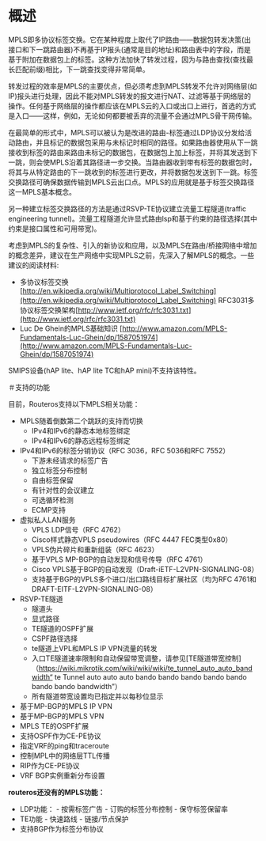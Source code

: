 # 概述

MPLS即多协议标签交换。它在某种程度上取代了IP路由——数据包转发决策(出接口和下一跳路由器)不再基于IP报头(通常是目的地址)和路由表中的字段，而是基于附加在数据包上的标签。这种方法加快了转发过程，因为与路由查找(查找最长匹配前缀)相比，下一跳查找变得非常简单。

转发过程的效率是MPLS的主要优点，但必须考虑到MPLS转发不允许对网络层(如IP)报头进行处理，因此不能对MPLS转发的报文进行NAT、过滤等基于网络层的操作。任何基于网络层的操作都应该在MPLS云的入口或出口上进行，首选的方式是入口——这样，例如，无论如何都要被丢弃的流量不会通过MPLS骨干网传输。

在最简单的形式中，MPLS可以被认为是改进的路由-标签通过LDP协议分发给活动路由，并且标记的数据包采用与未标记时相同的路径。如果路由器使用从下一跳接收到标签的路由来路由未标记的数据包，在数据包上加上标签，并将其发送到下一跳，则会使MPLS沿着其路径进一步交换。当路由器收到带有标签的数据包时，将其与从特定路由的下一跳收到的标签进行更改，并将数据包发送到下一跳。标签交换路径可确保数据传输到MPLS云出口点。MPLS的应用就是基于标签交换路径这一MPLS基本概念。

另一种建立标签交换路径的方法是通过RSVP-TE协议建立流量工程隧道(traffic engineering tunnel)。流量工程隧道允许显式路由lsp和基于约束的路径选择(其中约束是接口属性和可用带宽)。

考虑到MPLS的复杂性、引入的新协议和应用，以及MPLS在路由/桥接网络中增加的概念差异，建议在生产网络中实现MPLS之前，先深入了解MPLS的概念。一些建议的阅读材料:

- 多协议标签交换 [http://en.wikipedia.org/wiki/Multiprotocol_Label_Switching](http://en.wikipedia.org/wiki/Multiprotocol_Label_Switching)
RFC3031多协议标签交换架构[http://www.ietf.org/rfc/rfc3031.txt](http://www.ietf.org/rfc/rfc3031.txt)
- Luc De Ghein的MPLS基础知识 [http://www.amazon.com/MPLS-Fundamentals-Luc-Ghein/dp/1587051974](http://www.amazon.com/MPLS-Fundamentals-Luc-Ghein/dp/1587051974)

SMIPS设备(hAP lite、hAP lite TC和hAP mini)不支持该特性。

＃支持的功能

目前，Routeros支持以下MPLS相关功能：

- MPLS随着倒数第二个跳跃的支持而切换
  -  IPv4和IPv6的静态本地标签绑定
  -  IPv4和IPv6的静态远程标签绑定
- IPv4和IPv6的标签分销协议（RFC 3036，RFC 5036和RFC 7552）
    - 下游未经请求的标签广告
    - 独立标签分布控制
    - 自由标签保留
    - 有针对性的会议建立
    - 可选循环检测
    - ECMP支持
 - 虚拟私人LAN服务
    - VPLS LDP信号（RFC 4762）
    - Cisco样式静态VPLS pseudowires（RFC 4447 FEC类型0x80）
    - VPLS伪片碎片和重新组装（RFC 4623）
    - 基于VPLS MP-BGP的自动发现和信号传导（RFC 4761）
    - Cisco VPLS基于BGP的自动发现（Draft-iETF-L2VPN-SIGNALING-08）
    - 支持基于BGP的VPLS多个进口/出口路线目标扩展社区（均为RFC 4761和DRAFT-EITF-L2VPN-SIGNALING-08）
 -  RSVP-TE隧道
    - 隧道头
    - 显式路径
    -  TE隧道的OSPF扩展
    - CSPF路径选择
    -  te隧道上VPL和MPLS IP VPN流量的转发
    - 入口TE隧道速率限制和自动保留带宽调整，请参见[TE隧道带宽控制]（https://wiki.mikrotik.com/wiki/wiki/wiki/te_tunnel_auto_auto_bandwidth“ te Tunnel auto auto auto bando bando bando bando bando bando bando bandwidth”）
    - 所有隧道带宽设置均已指定并以每秒位显示
 - 基于MP-BGP的MPLS IP VPN
 - 基于MP-BGP的MPLS VPN
 - MPLS TE的OSPF扩展
 - 支持OSPF作为CE-PE协议
 - 指定VRF的ping和traceroute
 - 控制MPL中的网络层TTL传播
 - RIP作为CE-PE协议
 - VRF BGP实例重新分布设置

**routeros还没有的MPLS功能：**

- LDP功能：
      - 按需标签广告
      - 订购的标签分布控制
      - 保守标签保留率
- TE功能
      - 快速路线
      - 链接/节点保护
- 支持BGP作为标签分布协议